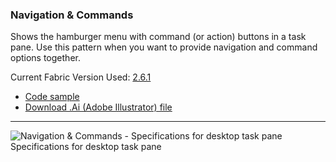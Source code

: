 ### Navigation & Commands

Shows the hamburger menu with command (or action) buttons in a task pane. Use this pattern when you want to provide navigation and command options together.

Current Fabric Version Used: [2.6.1](https://github.com/OfficeDev/office-ui-fabric-core/releases/tag/2.6.1)

* [Code sample](https://github.com/OfficeDev/Office-Add-in-UX-Design-Patterns-Code/tree/master/templates/navigation/navigation-commands)
* [Download .Ai (Adobe Illustrator) file](https://github.com/OfficeDev/Office-Add-in-UX-Design-Patterns/blob/master/Patterns/Source%20Files/Navigation_&_Commands.ai?raw=true)

***

![Navigation & Commands - Specifications for desktop task pane](https://raw.githubusercontent.com/OfficeDev/Office-Add-in-UX-Design-Patterns/master/Patterns/Assets/Navigation_&_Commands/Navigation_&_Commands_Desktop_Task_Pane_Callouts.png)
Specifications for desktop task pane 
